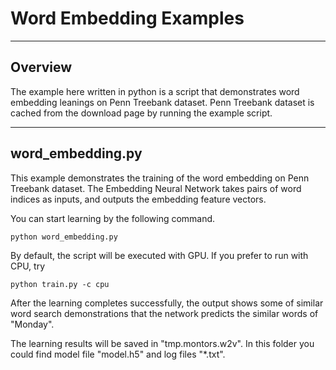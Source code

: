 # Word Embedding Examples

---

## Overview

The example here written in python is a script that demonstrates word embedding leanings on Penn Treebank dataset.
Penn Treebank dataset is cached from the download page by running the example script.

---

## word_embedding.py

This example demonstrates the training of the word embedding on Penn Treebank dataset.
The Embedding Neural Network takes pairs of word indices as inputs, and outputs the embedding feature vectors.

You can start learning by the following command.

```shell
python word_embedding.py
```

By default, the script will be executed with GPU.
If you prefer to run with CPU, try

```shell
python train.py -c cpu
```

After the learning completes successfully, the output shows some of similar word search demonstrations 
that the network predicts the similar words of "Monday".

The learning results will be saved in "tmp.montors.w2v".
In this folder you could find model file "model.h5" and log files "*.txt".

